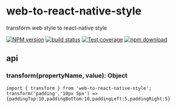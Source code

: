 
# web-to-react-native-style

transform web style to react-native style

[![NPM version][npm-image]][npm-url]
[![build status][travis-image]][travis-url]
[![Test coverage][coveralls-image]][coveralls-url]
[![npm download][download-image]][download-url]

[npm-image]: http://img.shields.io/npm/v/web-to-react-native-style.svg?style=flat-square
[npm-url]: http://npmjs.org/package/web-to-react-native-style
[travis-image]: https://img.shields.io/travis/yiminghe/web-to-react-native-style.svg?style=flat-square
[travis-url]: https://travis-ci.org/yiminghe/web-to-react-native-style
[coveralls-image]: https://img.shields.io/coveralls/yiminghe/web-to-react-native-style.svg?style=flat-square
[coveralls-url]: https://coveralls.io/r/yiminghe/web-to-react-native-style?branch=master
[gemnasium-image]: http://img.shields.io/gemnasium/yiminghe/web-to-react-native-style.svg?style=flat-square
[gemnasium-url]: https://gemnasium.com/yiminghe/web-to-react-native-style
[node-image]: https://img.shields.io/badge/node.js-%3E=_0.10-green.svg?style=flat-square
[node-url]: http://nodejs.org/download/
[download-image]: https://img.shields.io/npm/dm/web-to-react-native-style.svg?style=flat-square
[download-url]: https://npmjs.org/package/web-to-react-native-style

## api

### transform(propertyName, value): Object

```
import { transform } from 'web-to-react-native-style';
transform('padding','10px 5px') => {paddingTop:10,paddingBottom:10,paddingLeft:5,paddingRight:5}
```
